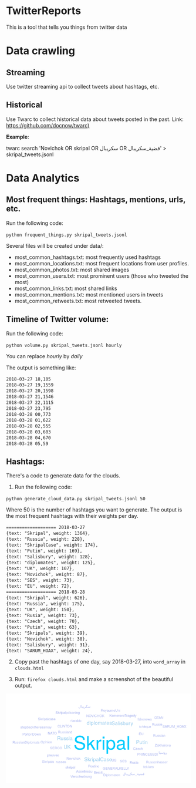 # TwitterReports

This is a tool that tells you things from twitter data

# Data crawling
## Streaming
Use twitter streaming api to collect tweets about hashtags, etc.

## Historical
Use Twarc to collect historical data about tweets posted in the past.
Link: [https://github.com/docnow/twarc)](https://github.com/docnow/twarc)

**Example**:

twarc search 'Novichok OR skripal OR سكريبال OR قضية_سكريبال' > skripal_tweets.jsonl

# Data Analytics
## Most frequent things: Hashtags, mentions, urls, etc.

Run the following code: 

`python frequent_things.py skripal_tweets.jsonl`

Several files will be created under data/:

* most_common_hashtags.txt: most frequently used hashtags
* most_common_locations.txt: most frequent locations from user profiles.
* most_common_photos.txt: most shared images
* most_common_users.txt: most prominent users (those who tweeted the most)
* most_common_links.txt: most shared links     
* most_common_mentions.txt: most mentioned users in tweets
* most_common_retweets.txt: most retweeted tweets. 


## Timeline of Twitter volume:

Run the following code:

`python volume.py skripal_tweets.jsonl hourly`

You can replace *hourly* by *daily*

The output is something like: 
```
2018-03-27 18,105
2018-03-27 19,1559
2018-03-27 20,1598
2018-03-27 21,1546
2018-03-27 22,1115
2018-03-27 23,795
2018-03-28 00,773
2018-03-28 01,622
2018-03-28 02,555
2018-03-28 03,603
2018-03-28 04,670
2018-03-28 05,59
```

## Hashtags:
There's a code to generate data for the clouds.
1. Run the following code:

`python generate_cloud_data.py skripal_tweets.jsonl 50`

Where 50 is the number of hashtags you want to generate. 
The output is the  most frequent hashtags with their weights per day. 

```
=================== 2018-03-27
{text: "Skripal", weight: 1364},
{text: "Russia", weight: 228},
{text: "SkripalCase", weight: 174},
{text: "Putin", weight: 169},
{text: "Salisbury", weight: 128},
{text: "diplomates", weight: 125},
{text: "UK", weight: 107},
{text: "Novichok", weight: 87},
{text: "SES", weight: 73},
{text: "EU", weight: 72},
=================== 2018-03-28
{text: "Skripal", weight: 626},
{text: "Russia", weight: 175},
{text: "UK", weight: 150},
{text: "Rusia", weight: 73},
{text: "Czech", weight: 70},
{text: "Putin", weight: 63},
{text: "Skripals", weight: 39},
{text: "Novichok", weight: 38},
{text: "Salisbury", weight: 31},
{text: "SARUM_HOAX", weight: 24},
```
2. Copy past the hashtags of one day, say 2018-03-27, into `word_array` in `clouds.html`

3. Run: `firefox clouds.html` and make a screenshot of the beautiful output.

![alt text](data/figs/cloud.png "Hashtag cloud")

